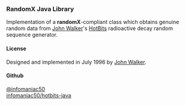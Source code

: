 ### RandomX Java Library
Implementation of a <b>randomX</b>-compliant class which obtains genuine random data from [John Walker][fourmilab]'s [HotBits][hotbits] radioactive decay random sequence generator.

#### License
Designed and implemented in July 1996 by [John Walker][fourmilab].

#### Github
[@infomaniac50][me]  
[infomaniac50/hotbits-java][me_hotbits]

[hotbits]: http://www.fourmilab.ch/hotbits/
[fourmilab]: http://www.fourmilab.ch/
[me]: https://github.com/infomaniac50/
[me_hotbits]: https://github.com/infomaniac50/hotbits-java